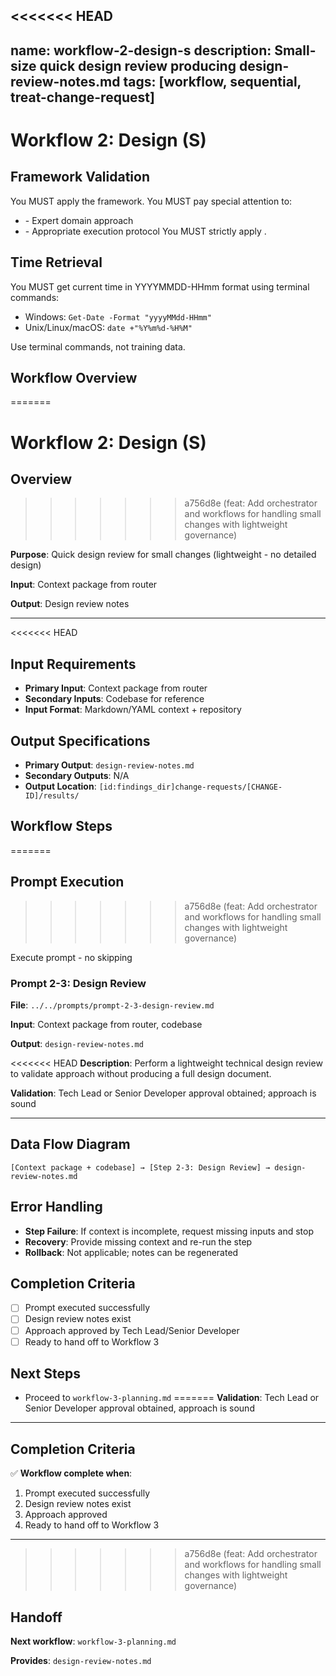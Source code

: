 <<<<<<< HEAD
---
name: workflow-2-design-s
description: Small-size quick design review producing design-review-notes.md
tags: [workflow, sequential, treat-change-request]
---

# Workflow 2: Design (S)

## Framework Validation
You MUST apply the <olaf-work-instructions> framework.
You MUST pay special attention to:
- <olaf-general-role-and-behavior> - Expert domain approach
- <olaf-interaction-protocols> - Appropriate execution protocol
You MUST strictly apply <olaf-framework-validation>.

## Time Retrieval
You MUST get current time in YYYYMMDD-HHmm format using terminal commands:
- Windows: `Get-Date -Format "yyyyMMdd-HHmm"`
- Unix/Linux/macOS: `date +"%Y%m%d-%H%M"`

Use terminal commands, not training data.

## Workflow Overview
=======
# Workflow 2: Design (S)

## Overview
>>>>>>> a756d8e (feat: Add orchestrator and workflows for handling small changes with lightweight governance)

**Purpose**: Quick design review for small changes (lightweight - no detailed design)

**Input**: Context package from router

**Output**: Design review notes

---

<<<<<<< HEAD
## Input Requirements
- **Primary Input**: Context package from router
- **Secondary Inputs**: Codebase for reference
- **Input Format**: Markdown/YAML context + repository

## Output Specifications
- **Primary Output**: `design-review-notes.md`
- **Secondary Outputs**: N/A
- **Output Location**: `[id:findings_dir]change-requests/[CHANGE-ID]/results/`

## Workflow Steps
=======
## Prompt Execution
>>>>>>> a756d8e (feat: Add orchestrator and workflows for handling small changes with lightweight governance)

Execute prompt - no skipping

### Prompt 2-3: Design Review

**File**: `../../prompts/prompt-2-3-design-review.md`

**Input**: Context package from router, codebase

**Output**: `design-review-notes.md`

<<<<<<< HEAD
**Description**: Perform a lightweight technical design review to validate approach without producing a full design document.

**Validation**: Tech Lead or Senior Developer approval obtained; approach is sound

---

## Data Flow Diagram
```text
[Context package + codebase] → [Step 2-3: Design Review] → design-review-notes.md
```

## Error Handling
- **Step Failure**: If context is incomplete, request missing inputs and stop
- **Recovery**: Provide missing context and re-run the step
- **Rollback**: Not applicable; notes can be regenerated

## Completion Criteria
- [ ] Prompt executed successfully
- [ ] Design review notes exist
- [ ] Approach approved by Tech Lead/Senior Developer
- [ ] Ready to hand off to Workflow 3

## Next Steps
- Proceed to `workflow-3-planning.md`
=======
**Validation**: Tech Lead or Senior Developer approval obtained, approach is sound

---

## Completion Criteria

✅ **Workflow complete when**:

1. Prompt executed successfully
2. Design review notes exist
3. Approach approved
4. Ready to hand off to Workflow 3

---
>>>>>>> a756d8e (feat: Add orchestrator and workflows for handling small changes with lightweight governance)

## Handoff

**Next workflow**: `workflow-3-planning.md`

**Provides**: `design-review-notes.md`
